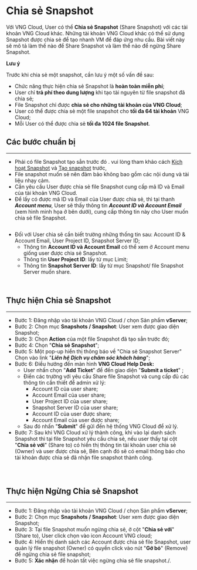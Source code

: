 # Chia sẻ Snapshot

Với VNG Cloud, User có thể **Chia sẻ Snapshot** (Share Snapshot) với các tài khoản VNG Cloud khác. Những tài khoản VNG Cloud khác có thể sử dụng Snapshot được chia sẻ để tạo nhanh VM để đáp ứng nhu cầu. Bài viết này sẽ mô tả làm thế nào để Share Snapshot và làm thế nào để ngừng Share Snapshot.

**Lưu ý**

Trước khi chia sẻ một snapshot, cần lưu ý một số vấn đề sau:

* Chức năng thực hiện chia sẻ Snapshot là **hoàn toàn miễn phí**;
* User chỉ **trả phí theo dung lượng** khi tạo tài nguyên từ file snapshot đã chia sẻ;
* File Snapshot chỉ được **chia sẻ cho những tài khoản của VNG Cloud**;
* User có thể được chia sẻ một file snapshot cho **tối đa 64 tài khoản** VNG Cloud;
* Mỗi User có thể được chia sẻ **tối đa 1024 file Snapshot**.

## **Các bước chuẩn bị** <a href="#chiasesnapshot-cacbuocchuanbi" id="chiasesnapshot-cacbuocchuanbi"></a>

***

* Phải có file Snapshot tạo sẳn trước đó . vui lòng tham khảo cách [Kích hoạt Snapshot](kich-hoat-snapshot.md) và [Tạo snapshot](tao-snapshot.md) trước,
* File snapshot muốn sẻ nên đảm bảo không bao gồm các nội dung và tài liệu nhạy cảm.
* Cần yêu cầu User được chia sẻ file Snapshot cung cấp mã ID và Email của tài khoản VNG Cloud.
* Để lấy có được mã ID và Email của User được chia sẻ, thì tại thanh _**Account menu**_, User sẽ thấy thông tin _**Account ID và Account Email**_ (xem hình minh họa ở bên dưới), cung cấp thông tin này cho User muốn chia sẻ file Snapshot.

<figure><img src="https://docs.vngcloud.vn/download/attachments/73761438/image2024-3-25_15-32-8.png?version=1&#x26;modificationDate=1711355529000&#x26;api=v2" alt=""><figcaption></figcaption></figure>

* Đối với User chia sẽ cần biết trường những thống tin sau: Account ID & Account Email, User Project ID, Snapshot Server ID;
  * Thông tin **Account ID và Account Email** có thể xem ở Account menu giống user được chia sẻ Snapshot.
  * Thông tin **User Project ID**: lấy từ mục Limit;
  * Thông tin **Snapshot Server ID**: lấy từ mục Snapshot/ file Snapshot Server muốn share.

<figure><img src="https://docs.vngcloud.vn/download/attachments/73761438/image2024-3-25_16-5-12.png?version=1&#x26;modificationDate=1711357513000&#x26;api=v2" alt=""><figcaption></figcaption></figure>

<figure><img src="https://docs.vngcloud.vn/download/attachments/73761438/image2024-3-25_15-46-29.png?version=1&#x26;modificationDate=1711356390000&#x26;api=v2" alt=""><figcaption></figcaption></figure>

## **Thực hiện Chia sẻ Snapshot** <a href="#chiasesnapshot-thuchienchiasesnapshot" id="chiasesnapshot-thuchienchiasesnapshot"></a>

***

* Bước 1: Đăng nhập vào tài khoản VNG Cloud / chọn Sản phẩm **vServer**;
* Bước 2: Chọn mục **Snapshots / Snapshot**: User xem được giao diện Snapshot;
* Bước 3: Chọn **Action** của một file Snapshot đã tạo sẳn trước đó;
* Bước 4: Chọn "**Chia sẻ Snapshot**";
* Bước 5: Một pop-up hiển thị thông báo về "Chia sẻ Snapshot Server" Chọn vào link "_**Liên hệ Dịch vụ chăm sóc khách hàng**_";
* Bước 6: Điều hướng đến màn hình **VNG Cloud Help Desk:**
  * User nhấn chọn "**Add Ticket**" để đến giao diện "**Submit a ticket**" ;
  * Điền các trường với yêu cầu Share file Snapshot và cung cấp đủ các thông tin cần thiết để admin xử lý:
    * Account ID của user share;
    * Account Email của user share;
    * User Project ID của user share;
    * Snapshot Server ID của user share;
    * Account ID của user được share;
    * Account Email của user được share;&#x20;
  * Sau đó nhấn "**Submit**" để gửi đến hệ thống VNG Cloud để xử lý.
* Bước 7: Sau khi VNG Cloud xử lý thành công, khi vào lại danh sách Snapshot thì tại file Snapshot yêu cầu chia sẻ, nếu user thấy tại cột "**Chia sẻ với**" (Share to)  có hiển thị thông tin tài khoản user chia sẻ (Owner) và user được chia sẻ, Bên cạnh đó sẽ có email thông báo cho tài khoản được chia sẻ đã nhận file snapshot thành công.

<figure><img src="https://docs.vngcloud.vn/download/attachments/73761438/image2024-3-22_13-15-47.png?version=1&#x26;modificationDate=1711088148000&#x26;api=v2" alt=""><figcaption></figcaption></figure>

<figure><img src="https://docs.vngcloud.vn/download/attachments/73761438/image2024-3-22_13-17-52.png?version=1&#x26;modificationDate=1711088273000&#x26;api=v2" alt=""><figcaption></figcaption></figure>

<figure><img src="https://docs.vngcloud.vn/download/attachments/73761438/image2024-3-22_13-42-2.png?version=1&#x26;modificationDate=1711089723000&#x26;api=v2" alt=""><figcaption></figcaption></figure>

## **Thực hiện Ngừng Chia sẻ Snapshot** <a href="#chiasesnapshot-thuchienngungchiasesnapshot" id="chiasesnapshot-thuchienngungchiasesnapshot"></a>

***

* Bước 1: Đăng nhập vào tài khoản VNG Cloud / chọn Sản phẩm **vServer**;
* Bước 2: Chọn mục **Snapshots / Snapshot**: User xem được giao diện Snapshot;
* Bước 3: Tại file Snapshot muốn ngừng chia sẻ, ở cột "**Chia sẻ với**" (Share to), User click chọn vào icon Account VNG cloud;
* Bước 4: Hiển thị danh sách các Account được chia sẻ file Snapshot, user quản lý file snapshot (Owner) có quyền click vào nút "**Gỡ bỏ**" (Remove) để ngừng chia sẻ file snapshot;
* Bước 5: **Xác nhận** để hoàn tất việc ngừng chia sẻ file snapshot./.

<figure><img src="https://docs.vngcloud.vn/download/attachments/73761438/image2024-3-22_14-53-2.png?version=1&#x26;modificationDate=1711093983000&#x26;api=v2" alt=""><figcaption></figcaption></figure>
